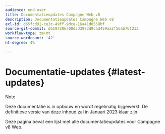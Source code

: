 ```yaml
---
audience: end-user
title: Documentatieupdates Campagne Web v8
description: Documentatieupdates Campagne Web v8
exl-id: d65fcd92-ce3c-49ff-9dce-16a41d0558bf
source-git-commit: db197206700d3d3973d9cad459aa2f56ab76f213
workflow-type: tm+mt
source-wordcount: '42'
ht-degree: 4%

---
```


# Documentatie-updates {#latest-updates}

>[!NOTE]
>
>Deze documentatie is in opbouw en wordt regelmatig bijgewerkt. De definitieve versie van deze inhoud zal in Januari 2023 klaar zijn.

Deze pagina bevat een lijst met alle documentatieupdates voor Campagne v8 Web.
